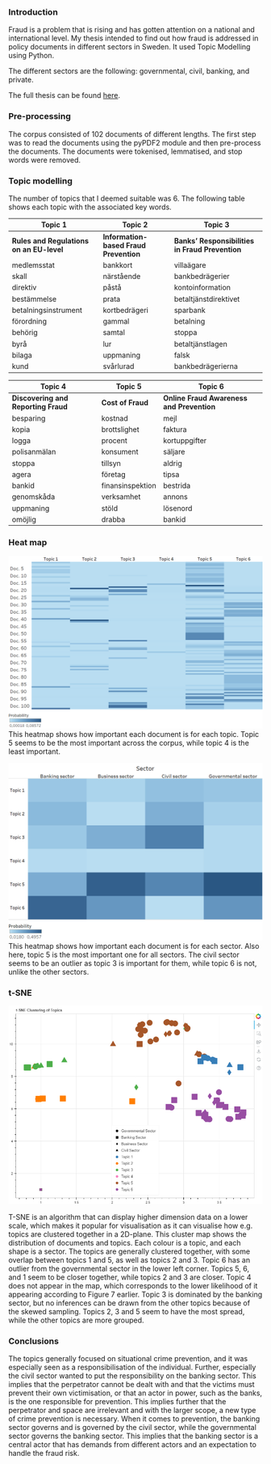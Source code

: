 ### Introduction
Fraud is a problem that is rising and has gotten attention on a national and international level. My thesis intended to find out how fraud is addressed in policy documents in different sectors in Sweden. It used Topic Modelling using Python.

The different sectors are the following: governmental, civil, banking, and private.

The full thesis can be found [here](https://lup.lub.lu.se/student-papers/search/publication/9165283).
### Pre-processing
The corpus consisted of 102 documents of different lengths. The first step was to read the documents using the pyPDF2 module and then pre-process the documents. The documents were tokenised, lemmatised, and stop words were removed. 
### Topic modelling 

The number of topics that I deemed suitable was 6. The following table shows each topic with the associated key words.

| Topic 1                                | Topic 2                           | Topic 3                               |
|----------------------------------------|-----------------------------------|---------------------------------------|
| **Rules and Regulations on an EU-level** | **Information-based Fraud Prevention** | **Banks’ Responsibilities in Fraud Prevention** |
| medlemsstat                            | bankkort                         | villaägare                           |
| skall                                  | närstående                       | bankbedrägerier                      |
| direktiv                               | påstå                            | kontoinformation                     |
| bestämmelse                            | prata                            | betaltjänstdirektivet                |
| betalningsinstrument                   | kortbedrägeri                    | sparbank                             |
| förordning                             | gammal                           | betalning                            |
| behörig                                | samtal                           | stoppa                               |
| byrå                                   | lur                              | betaltjänstlagen                     |
| bilaga                                 | uppmaning                        | falsk                                |
| kund                                   | svårlurad                        | bankbedrägerierna                    |

| Topic 4                                | Topic 5                           | Topic 6                               |
|----------------------------------------|-----------------------------------|---------------------------------------|
| **Discovering and Reporting Fraud**    | **Cost of Fraud**                 | **Online Fraud Awareness and Prevention** |
| besparing                              | kostnad                          | mejl                                 |
| kopia                                  | brottslighet                     | faktura                              |
| logga                                  | procent                          | kortuppgifter                        |
| polisanmälan                           | konsument                        | säljare                              |
| stoppa                                 | tillsyn                          | aldrig                               |
| agera                                  | företag                          | tipsa                                |
| bankid                                 | finansinspektion                 | bestrida                             |
| genomskåda                             | verksamhet                       | annons                               |
| uppmaning                              | stöld                            | lösenord                             |
| omöjlig                                | drabba                           | bankid                               |

 
### Heat map
![Heatmap of topics by importance in each sector](document_topic_dist_heatmap.png)
This heatmap shows how important each document is for each topic. Topic 5 seems to be the most important across the corpus, while topic 4 is the least important.

![Heatmap of topics by importance in each sector](heatmap%20sector%20topic%20dist.png)
This heatmap shows how important each document is for each sector. Also here, topic 5 is the most important one for all sectors. The civil sector seems to be an outlier as topic 3 is important for them, while topic 6 is not, unlike the other sectors. 

### t-SNE

![t-SNE clustering of documents and topics](tsne_cluster.png)

T-SNE is an algorithm that can display higher dimension data on a lower scale, which makes it popular for visualisation as it can visualise how e.g. topics are clustered together in a 2D-plane. This cluster map shows the distribution of documents and topics. Each colour is a topic, and each shape is a sector. The topics are generally clustered together, with some overlap between topics 1 and 5, as well as topics 2 and 3. Topic 6 has an outlier from the governmental sector in the lower left corner. Topics 5, 6, and 1 seem to be closer together, while topics 2 and 3 are closer. Topic 4 does not appear in the map, which corresponds to the lower likelihood of it appearing according to Figure 7 earlier. Topic 3 is dominated by the banking sector, but no inferences can be drawn from the other topics because of the skewed sampling. Topics 2, 3 and 5 seem to have the most spread, while the other topics are more grouped. 

### Conclusions
The topics generally focused on situational crime prevention, and it was especially seen as a
responsibilisation of the individual. Further, especially the civil sector wanted to put the
responsibility on the banking sector. This implies that the perpetrator cannot be dealt with and
that the victims must prevent their own victimisation, or that an actor in power, such as the
banks, is the one responsible for prevention. This implies further that the perpetrator and
space are irrelevant and with the larger scope, a new type of crime prevention is necessary.
When it comes to prevention, the banking sector governs and is governed by the civil sector,
while the governmental sector governs the banking sector. This implies that the banking
sector is a central actor that has demands from different actors and an expectation to handle
the fraud risk.



